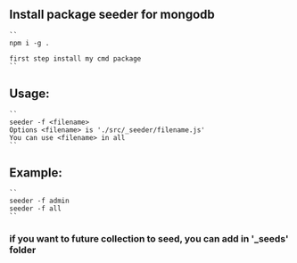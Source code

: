 ## Install package seeder for mongodb

    ``
    npm i -g .

    first step install my cmd package
    ``

## Usage:

    ``
    seeder -f <filename>
    Options <filename> is './src/_seeder/filename.js'
    You can use <filename> in all
    ``

## Example:

    ``
    seeder -f admin
    seeder -f all
    ``

### if you want to future collection to seed, you can add in '\_seeds' folder
